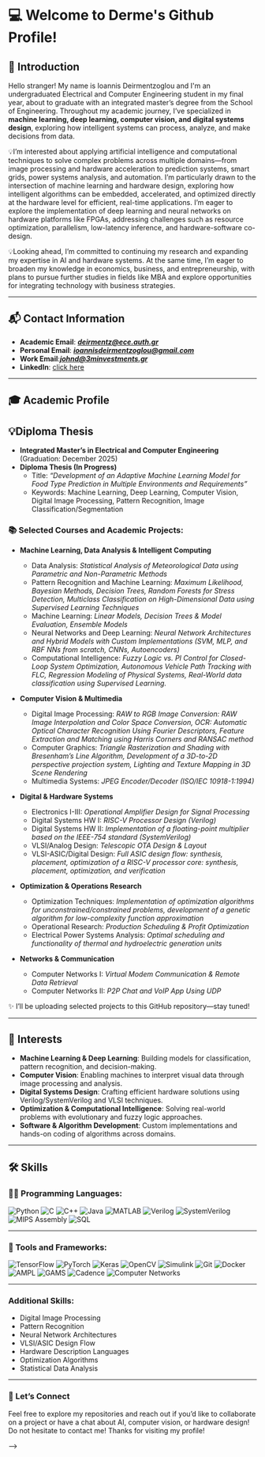 # 💻 Welcome to Derme's Github Profile!

## 👋 Introduction 

Hello stranger! My name is Ioannis Deirmentzoglou and I'm an undergraduated Electrical and Computer Engineering student in my final year, about to graduate with an integrated master’s degree from the School of Engineering. Throughout my academic journey, I’ve specialized in **machine learning, deep learning, computer vision, and digital systems design**, exploring how intelligent systems can process, analyze, and make decisions from data.

💡I’m interested about applying artificial intelligence and computational techniques to solve complex problems across multiple domains—from image processing and hardware acceleration to prediction systems, smart grids, power systems analysis, and automation. 
I’m particularly drawn to the intersection of machine learning and hardware design, exploring how intelligent algorithms can be embedded, accelerated, and optimized directly at the hardware level for efficient, real-time applications. 
I’m eager to explore the implementation of deep learning and neural networks on hardware platforms like FPGAs, addressing challenges such as resource optimization, parallelism, low-latency inference, and hardware-software co-design.

💡Looking ahead, I’m committed to continuing my research and expanding my expertise in AI and hardware systems. At the same time, I’m eager to broaden my knowledge in economics, business, and entrepreneurship, with plans to pursue further studies in fields like MBA and explore opportunities for integrating technology with business strategies.

---
## 📬 Contact Information

- **Academic Email**: ***deirmentz@ece.auth.gr***
- **Personal Email**: ***ioannisdeirmentzoglou@gmail.com***
- **Work Email**:***johnd@3minvestments.gr***
- **LinkedIn**: [click here]()

---

## 🎓 Academic Profile 

## 💡Diploma Thesis
- **Integrated Master’s in Electrical and Computer Engineering** (Graduation: December 2025)
- **Diploma Thesis (In Progress)**  
  - Title: *“Development of an Adaptive Machine Learning Model for Food Type Prediction in Multiple Environments and Requirements”*  
  - Keywords: Machine Learning, Deep Learning, Computer Vision, Digital Image Processing, Pattern Recognition, Image Classification/Segmentation

### 📚 Selected Courses and Academic Projects:
- **Machine Learning, Data Analysis & Intelligent Computing**
  - Data Analysis: *Statistical Analysis of Meteorological Data using Parametric and Non-Parametric Methods*
  - Pattern Recognition and Machine Learning: *Maximum Likelihood, Bayesian Methods, Decision Trees, Random Forests for Stress Detection, Multiclass Classification on High-Dimensional Data using Supervised Learning Techniques*
  - Machine Learning: *Linear Models, Decision Trees & Model Evaluation, Ensemble Models*
  - Neural Networks and Deep Learning: *Neural Network Architectures and Hybrid Models with Custom Implementations (SVM, MLP, and RBF NNs from scratch, CNNs, Autoencoders)*
  - Computational Intelligence: *Fuzzy Logic vs. PI Control for Closed-Loop System Optimization, Autonomous Vehicle Path Tracking with FLC, Regression Modeling of Physical Systems, Real-World data classification using Supervised Learning.*
  
- **Computer Vision & Multimedia**
  - Digital Image Processing: *RAW to RGB Image Conversion: RAW Image Interpolation and Color Space Conversion, OCR: Automatic Optical Character Recognition Using Fourier Descriptors, Feature Extraction and Matching using Harris Corners and RANSAC method*
  - Computer Graphics: *Triangle Rasterization and Shading with Bresenham’s Line Algorithm, Development of a 3D-to-2D perspective projection system, Lighting and Texture Mapping in 3D Scene Rendering*
  - Multimedia Systems: *JPEG Encoder/Decoder (ISO/IEC 10918-1:1994)*

- **Digital & Hardware Systems**
  - Electronics I-III: *Operational Amplifier Design for Signal Processing*
  - Digital Systems HW I: *RISC-V Processor Design (Verilog)*
  - Digital Systems HW II: *Implementation of a floating-point multiplier based on the IEEE-754 standard (SystemVerilog)*
  - VLSI/Analog Design: *Telescopic OTA Design & Layout*
  - VLSI-ASIC/Digital Design: *Full ASIC design flow: synthesis, placement, optimization of a RISC-V processor core: synthesis, placement, optimization, and verification*

- **Optimization & Operations Research**
  - Optimization Techniques: *Implementation of optimization algorithms for unconstrained/constrained problems, development of a genetic algorithm for low-complexity function approximation*
  - Operational Research: *Production Scheduling & Profit Optimization*
  - Electrical Power Systems Analysis: *Optimal scheduling and functionality of thermal and hydroelectric generation units*

- **Networks & Communication**
  - Computer Networks I: *Virtual Modem Communication & Remote Data Retrieval*
  - Computer Networks II: *P2P Chat and VoIP App Using UDP*

✨ I’ll be uploading selected projects to this GitHub repository—stay tuned!

---

## 🤖 Interests

- **Machine Learning & Deep Learning**: Building models for classification, pattern recognition, and decision-making.
- **Computer Vision**: Enabling machines to interpret visual data through image processing and analysis.
- **Digital Systems Design**: Crafting efficient hardware solutions using Verilog/SystemVerilog and VLSI techniques.
- **Optimization & Computational Intelligence**: Solving real-world problems with evolutionary and fuzzy logic approaches.
- **Software & Algorithm Development**: Custom implementations and hands-on coding of algorithms across domains.

---

## 🛠️ Skills

### 👨‍💻 Programming Languages:
![Python](https://img.shields.io/badge/-Python-3776AB?style=for-the-badge&logo=python&logoColor=white)
![C](https://img.shields.io/badge/-C-00599C?style=for-the-badge&logo=c&logoColor=white)
![C++](https://img.shields.io/badge/-C++-00599C?style=for-the-badge&logo=cplusplus&logoColor=white)
![Java](https://img.shields.io/badge/-Java-007396?style=for-the-badge&logo=java&logoColor=white)
![MATLAB](https://img.shields.io/badge/-MATLAB-0076A8?style=for-the-badge&logo=mathworks&logoColor=white)
![Verilog](https://img.shields.io/badge/-Verilog-FFA500?style=for-the-badge&logo=verilog&logoColor=white)
![SystemVerilog](https://img.shields.io/badge/-SystemVerilog-FF4500?style=for-the-badge&logo=systemverilog&logoColor=white)
![MIPS Assembly](https://img.shields.io/badge/-MIPS-6E4C13?style=for-the-badge)
![SQL](https://img.shields.io/badge/-SQL-4479A1?style=for-the-badge&logo=postgresql&logoColor=white)

---

### 🧰 Tools and Frameworks:
![TensorFlow](https://img.shields.io/badge/-TensorFlow-FF6F00?style=for-the-badge&logo=tensorflow&logoColor=white)
![PyTorch](https://img.shields.io/badge/-PyTorch-EE4C2C?style=for-the-badge&logo=pytorch&logoColor=white)
![Keras](https://img.shields.io/badge/-Keras-D00000?style=for-the-badge&logo=keras&logoColor=white)
![OpenCV](https://img.shields.io/badge/-OpenCV-5C3EE8?style=for-the-badge&logo=opencv&logoColor=white)
![Simulink](https://img.shields.io/badge/-Simulink-0076A8?style=for-the-badge&logo=mathworks&logoColor=white)
![Git](https://img.shields.io/badge/-Git-F05032?style=for-the-badge&logo=git&logoColor=white)
![Docker](https://img.shields.io/badge/-Docker-2496ED?style=for-the-badge&logo=docker&logoColor=white)
![AMPL](https://img.shields.io/badge/-AMPL-800080?style=for-the-badge)
![GAMS](https://img.shields.io/badge/-GAMS-000000?style=for-the-badge)
![Cadence](https://img.shields.io/badge/-Cadence-AF1E2D?style=for-the-badge)
![Computer Networks](https://img.shields.io/badge/-Networking-4682B4?style=for-the-badge)

---

### Additional Skills:
- Digital Image Processing
- Pattern Recognition
- Neural Network Architectures
- VLSI/ASIC Design Flow
- Hardware Description Languages
- Optimization Algorithms
- Statistical Data Analysis

---
### 🌟 Let’s Connect

Feel free to explore my repositories and reach out if you’d like to collaborate on a project or have a chat about AI, computer vision, or hardware design!
Do not hesitate to contact me!
Thanks for visiting my profile! 

-->
